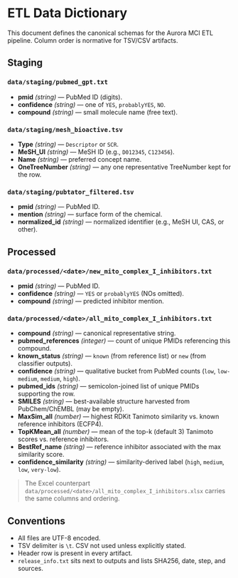 # ETL Data Dictionary

This document defines the canonical schemas for the Aurora MCI ETL pipeline.
Column order is normative for TSV/CSV artifacts.

## Staging

### `data/staging/pubmed_gpt.txt`
- **pmid** *(string)* — PubMed ID (digits).
- **confidence** *(string)* — one of `YES`, `probablyYES`, `NO`.
- **compound** *(string)* — small molecule name (free text).

### `data/staging/mesh_bioactive.tsv`
- **Type** *(string)* — `Descriptor` or `SCR`.
- **MeSH_UI** *(string)* — MeSH ID (e.g., `D012345`, `C123456`).
- **Name** *(string)* — preferred concept name.
- **OneTreeNumber** *(string)* — any one representative TreeNumber kept for the row.

### `data/staging/pubtator_filtered.tsv`
- **pmid** *(string)* — PubMed ID.
- **mention** *(string)* — surface form of the chemical.
- **normalized_id** *(string)* — normalized identifier (e.g., MeSH UI, CAS, or other).

## Processed

### `data/processed/<date>/new_mito_complex_I_inhibitors.txt`
- **pmid** *(string)* — PubMed ID.
- **confidence** *(string)* — `YES` or `probablyYES` (NOs omitted).
- **compound** *(string)* — predicted inhibitor mention.

### `data/processed/<date>/all_mito_complex_I_inhibitors.txt`
- **compound** *(string)* — canonical representative string.
- **pubmed_references** *(integer)* — count of unique PMIDs referencing this compound.
- **known_status** *(string)* — `known` (from reference list) or `new` (from classifier outputs).
- **confidence** *(string)* — qualitative bucket from PubMed counts (`low`, `low-medium`, `medium`, `high`).
- **pubmed_ids** *(string)* — semicolon-joined list of unique PMIDs supporting the row.
- **SMILES** *(string)* — best-available structure harvested from PubChem/ChEMBL (may be empty).
- **MaxSim_all** *(number)* — highest RDKit Tanimoto similarity vs. known reference inhibitors (ECFP4).
- **TopKMean_all** *(number)* — mean of the top-k (default 3) Tanimoto scores vs. reference inhibitors.
- **BestRef_name** *(string)* — reference inhibitor associated with the max similarity score.
- **confidence_similarity** *(string)* — similarity-derived label (`high`, `medium`, `low`, `very-low`).

> The Excel counterpart `data/processed/<date>/all_mito_complex_I_inhibitors.xlsx`
> carries the same columns and ordering.

## Conventions
- All files are UTF-8 encoded.
- TSV delimiter is `\t`. CSV not used unless explicitly stated.
- Header row is present in every artifact.
- `release_info.txt` sits next to outputs and lists SHA256, date, step, and sources.
